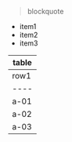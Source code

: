 > blockquote

- item1
- item2
- item3

|    table    |
| ----------- |
| row1 | row2 |
| ---- | ---- |
| a-01 | b-01 |
| a-02 | b-02 |
| a-03 | b-03 |
